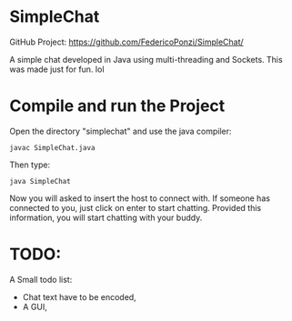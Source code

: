 SimpleChat
==========
GitHub Project: https://github.com/FedericoPonzi/SimpleChat/

A simple chat developed in Java using multi-threading and Sockets.
This was made just for fun.
lol

Compile and run the Project
====================
Open the directory "simplechat" and use the java compiler:
```
javac SimpleChat.java
```

Then type:
```
java SimpleChat
```
Now you will asked to insert the host to connect with. If someone has connected to you, just click on enter to start chatting.
Provided this information, you will start chatting with your buddy.

TODO:
================
A Small todo list:
* Chat text have to be encoded,
* A GUI,
